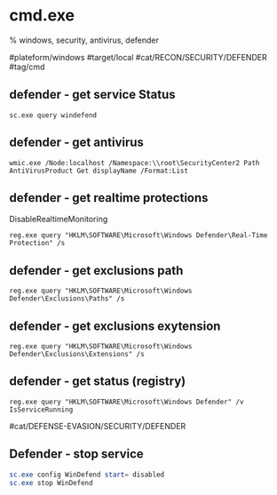 # cmd.exe
% windows, security, antivirus, defender

#plateform/windows #target/local #cat/RECON/SECURITY/DEFENDER #tag/cmd 

## defender - get service Status
```
sc.exe query windefend
```

## defender - get antivirus
```
wmic.exe /Node:localhost /Namespace:\\root\SecurityCenter2 Path AntiVirusProduct Get displayName /Format:List
```


## defender - get realtime protections
DisableRealtimeMonitoring
```
reg.exe query "HKLM\SOFTWARE\Microsoft\Windows Defender\Real-Time Protection" /s
```

## defender - get exclusions path
```
reg.exe query "HKLM\SOFTWARE\Microsoft\Windows Defender\Exclusions\Paths" /s
```

## defender - get exclusions exytension
```
reg.exe query "HKLM\SOFTWARE\Microsoft\Windows Defender\Exclusions\Extensions" /s
```

## defender - get status (registry)
```
reg.exe query "HKLM\SOFTWARE\Microsoft\Windows Defender" /v IsServiceRunning
```

#cat/DEFENSE-EVASION/SECURITY/DEFENDER

## Defender - stop service
```powershell
sc.exe config WinDefend start= disabled
sc.exe stop WinDefend
```
